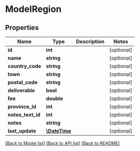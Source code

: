# ModelRegion

## Properties
Name | Type | Description | Notes
------------ | ------------- | ------------- | -------------
**id** | **int** |  | [optional] 
**name** | **string** |  | [optional] 
**country_code** | **string** |  | [optional] 
**town** | **string** |  | [optional] 
**postal_code** | **string** |  | [optional] 
**deliverable** | **bool** |  | [optional] 
**fee** | **double** |  | [optional] 
**province_id** | **int** |  | [optional] 
**notes_text_id** | **int** |  | [optional] 
**notes** | **string** |  | [optional] 
**last_update** | [**\DateTime**](\DateTime.md) |  | [optional] 

[[Back to Model list]](../README.md#documentation-for-models) [[Back to API list]](../README.md#documentation-for-api-endpoints) [[Back to README]](../README.md)


